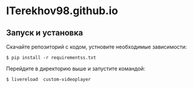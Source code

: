 # ITerekhov98.github.io

## Запуск и установка

Скачайте репозиторий с кодом, устновите необходимые зависимости:
```
$ pip install -r requirementss.txt
```
Перейдите в директорию выше и запустите командой:
```
$ livereload  custom-videoplayer
```
